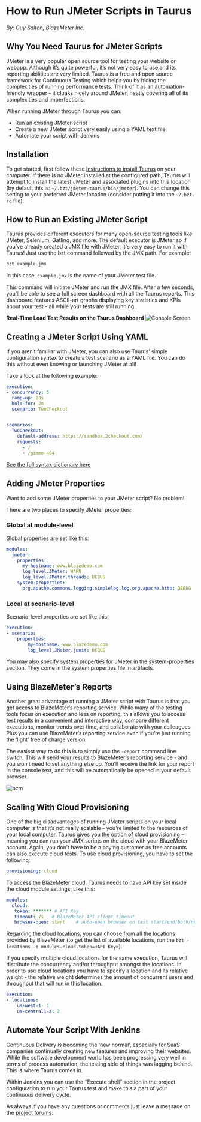 # How to Run JMeter Scripts in Taurus

_By: Guy Salton, BlazeMeter Inc._

## Why You Need Taurus for JMeter Scripts
JMeter is a very popular open source tool for testing your website or webapp. Although it’s quite powerful, it’s not very easy to use and its reporting abilities are very limited. Taurus is a free and open source framework for Continuous Testing which helps you by hiding the complexities of running performance tests. Think of it as an automation-friendly wrapper - it cloaks nicely around JMeter, neatly covering all of its complexities and imperfections. 

When running JMeter through Taurus you can:

 - Run an existing JMeter script
 - Create a new JMeter script very easily using a YAML text file
 - Automate your script with Jenkins

## Installation
To get started, first follow these [instructions to install Taurus](/docs/Installation/) on your computer. 
If there is no JMeter installed at the configured path, Taurus will attempt to install the latest JMeter and associated plugins into this location (by default this is: `~/.bzt/jmeter-taurus/bin/jmeter`). You can change this setting to your preferred JMeter location (consider putting it into the `~/.bzt-rc` file). 


## How to Run an Existing JMeter Script

Taurus provides different executors for many open-source testing tools like JMeter, Selenium, Gatling, and more. The default executor is JMeter so if you’ve already created a JMX file with JMeter, it's very easy to run it with Taurus! Just use the bzt command followed by the JMX path. For example:

```bash
bzt example.jmx
```

In this case, `example.jmx` is the name of your JMeter test file.

This command will initiate JMeter and run the JMX file. After a few seconds, you’ll be able to see a full screen dashboard with all the Taurus reports. This dashboard features ASCII-art graphs displaying key statistics and KPIs about your test - all while your tests are still running. 


__Real-Time Load Test Results on the Taurus Dashboard__
![Console Screen](console2.png)


## Creating a JMeter Script Using YAML

If you aren’t familiar with JMeter, you can also use Taurus’ simple configuration syntax to create a test scenario as a YAML file. You can do this without even knowing or launching JMeter at all!  

Take a look at the following example:

```yaml
execution:
- concurrency: 5
  ramp-up: 20s
  hold-for: 2m
  scenario: TwoCheckout


scenarios:
  TwoCheckout:
    default-address: https://sandbox.2checkout.com/
    requests: 
      - /
      - /gimme-404
```

[See the full syntax dictionary here](/docs/JMeter/#Building-Test-Plan-from-Config) 


## Adding JMeter Properties 

Want to add some JMeter properties to your JMeter script? No problem!

There are two places to specify JMeter properties: 

### Global at module-level 

Global properties are set like this:

```yaml
modules:
  jmeter:
    properties:
      my-hostname: www.blazedemo.com
      log_level.JMeter: WARN
      log_level.JMeter.threads: DEBUG
    system-properties:
      org.apache.commons.logging.simplelog.log.org.apache.http: DEBUG
```
### Local at scenario-level

Scenario-level properties are set like this:
```yaml
execution:
- scenario: 
    properties:
        my-hostname: www.blazedemo.com
        log_level.JMeter.junit: DEBUG
```

You may also specify system properties for JMeter in the system-properties section. They come in the system.properties file in artifacts.


## Using BlazeMeter’s Reports

Another great advantage of running a JMeter script with Taurus is that you get access to BlazeMeter’s reporting service. While many of the testing tools focus on execution and less on reporting, this allows you to access test results in a convenient and interactive way, compare different executions, monitor trends over time, and collaborate with your colleagues. Plus you can use BlazeMeter’s reporting service even if you’re just running the ‘light’ free of charge version. 

The easiest way to do this is to simply use the `-report` command line switch. This will send your results to BlazeMeter’s reporting service - and you won’t need to set anything else up. You’ll receive the link for your report in the console text, and this will be automatically be opened in your default browser.

![bzm](blazemeter1.png)

## Scaling With Cloud Provisioning

One of the big disadvantages of running JMeter scripts on your local computer is that it’s not really scalable – you’re limited to the resources of your local computer. Taurus gives you the option of cloud provisioning – meaning you can run your JMX scripts on the cloud with your BlazeMeter account. Again, you don’t have to be a paying customer as free accounts can also execute cloud tests. To use cloud provisioning, you have to set the following:

```yaml
provisioning: cloud
```

To access the BlazeMeter cloud, Taurus needs to have API key set inside the cloud module settings. Like this:

```yaml
modules:
  cloud:
   token: ******* # API Key
   timeout: 7s   # BlazeMeter API client timeout
   browser-open: start    # auto-open browser on test start/end/both/none
```

Regarding the cloud locations, you can choose from all the locations provided by BlazeMeter (to get the list of available locations, run the `bzt -locations -o modules.cloud.token=<API Key>`).

If you specify multiple cloud locations for the same execution, Taurus will distribute the concurrency and/or throughput amongst the locations. In order to use cloud locations you have to specify a location and its relative weight - the relative weight determines the amount of concurrent users and throughput that will run in this location.

```yaml
execution:
- locations:
    us-west-1: 1
    us-central1-a: 2
```

## Automate Your Script With Jenkins

Continuous Delivery is becoming the ‘new normal’, especially for SaaS companies continually creating new features and improving their websites. While the software development world has been progressing very well in terms of process automation, the testing side of things was lagging behind.  This is where Taurus comes in.

Within Jenkins you can use the “Execute shell” section in the project configuration to run your Taurus test and make this a part of your continuous delivery cycle.


As always if you have any questions or comments just leave a message on the [project forums](/support/). 
